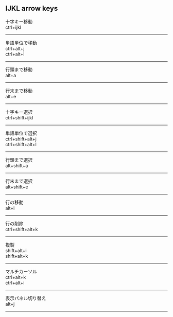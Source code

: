 ## IJKL arrow keys

十字キー移動  
ctrl+ijkl
***
単語単位で移動  
ctrl+alt+j  
ctrl+alt+l
***
行頭まで移動  
alt+a
***
行末まで移動  
alt+e
***
十字キー選択  
ctrl+shift+ijkl
***
単語単位で選択  
ctrl+shift+alt+j  
ctrl+shift+alt+l
***
行頭まで選択  
alt+shift+a
***
行末まで選択  
alt+shift+e
***
行の移動  
alt+i
***
行の削除  
ctrl+shift+alt+k
***
複製  
shift+alt+i  
shift+alt+k
***
マルチカーソル  
ctrl+alt+k  
ctrl+alt+i
***
表示パネル切り替え  
alt+j
***
